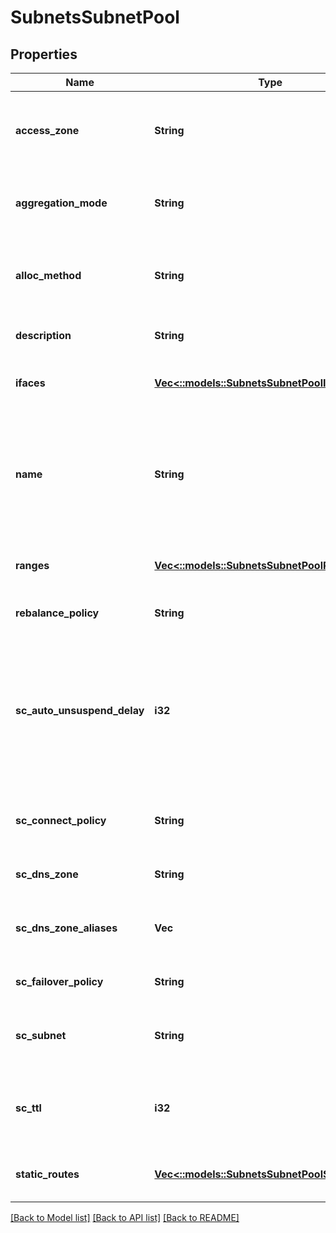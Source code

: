 # SubnetsSubnetPool

## Properties
Name | Type | Description | Notes
------------ | ------------- | ------------- | -------------
**access_zone** | **String** | Name of a valid access zone to map IP address pool to the zone. | [optional] [default to null]
**aggregation_mode** | **String** | OneFS supports the following NIC aggregation modes. | [optional] [default to null]
**alloc_method** | **String** | Specifies how IP address allocation is done among pool members. | [optional] [default to null]
**description** | **String** | A description of the pool. | [optional] [default to null]
**ifaces** | [**Vec<::models::SubnetsSubnetPoolIface>**](SubnetsSubnetPoolIface.md) | List of interface members in this pool. | [optional] [default to null]
**name** | **String** | The name of the pool. It must be unique throughout the given subnet.It&#39;s a required field with POST method. | [optional] [default to null]
**ranges** | [**Vec<::models::SubnetsSubnetPoolRange>**](SubnetsSubnetPoolRange.md) | List of IP address ranges in this pool. | [optional] [default to null]
**rebalance_policy** | **String** | Rebalance policy.. | [optional] [default to null]
**sc_auto_unsuspend_delay** | **i32** | Time delay in seconds before a node which has been                 automatically unsuspended becomes usable in SmartConnect                responses for pool zones. | [optional] [default to null]
**sc_connect_policy** | **String** | SmartConnect client connection balancing policy. | [optional] [default to null]
**sc_dns_zone** | **String** | SmartConnect zone name for the pool. | [optional] [default to null]
**sc_dns_zone_aliases** | **Vec<String>** | List of SmartConnect zone aliases (DNS names) to the pool. | [optional] [default to null]
**sc_failover_policy** | **String** | SmartConnect IP failover policy. | [optional] [default to null]
**sc_subnet** | **String** | Name of SmartConnect service subnet for this pool. | [optional] [default to null]
**sc_ttl** | **i32** | Time to live value for SmartConnect DNS query responses in seconds. | [optional] [default to null]
**static_routes** | [**Vec<::models::SubnetsSubnetPoolStaticRoute>**](SubnetsSubnetPoolStaticRoute.md) | List of interface members in this pool. | [optional] [default to null]

[[Back to Model list]](../README.md#documentation-for-models) [[Back to API list]](../README.md#documentation-for-api-endpoints) [[Back to README]](../README.md)


